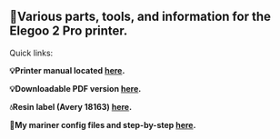 ## :milky_way:Various parts, tools, and information for the Elegoo 2 Pro printer.

Quick links:

**:bulb:Printer manual located [here](MARS-r2.md).**

**:bulb:Downloadable PDF version [here](MARS-r2.pdf).**

**:droplet:Resin label (Avery 18163) [here](resin-label-avery18163.doc).**

**:wrench:My mariner config files and step-by-step [here](Tools_&_Information\my-mariner-configs).**